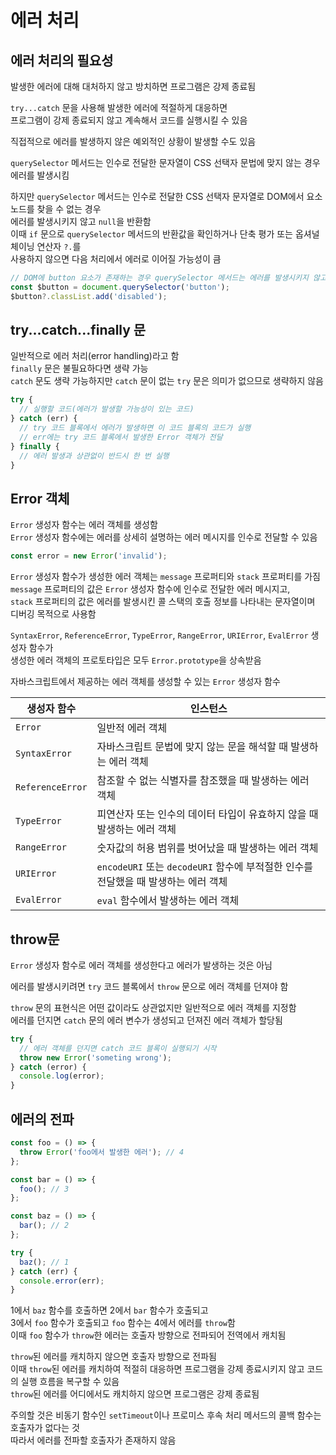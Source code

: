 # 에러 처리

## 에러 처리의 필요성

발생한 에러에 대해 대처하지 않고 방치하면 프로그램은 강제 종료됨

`try...catch` 문을 사용해 발생한 에러에 적절하게 대응하면\
프로그램이 강제 종료되지 않고 계속해서 코드를 실행시킬 수 있음

직접적으로 에러를 발생하지 않은 예외적인 상황이 발생할 수도 있음

`querySelector` 메서드는 인수로 전달한 문자열이 CSS 선택자 문법에 맞지 않는 경우 에러를 발생시킴

하지만 `querySelector` 메서드는 인수로 전달한 CSS 선택자 문자열로 DOM에서 요소 노드를 찾을 수 없는 경우\
에러를 발생시키지 않고 `null`을 반환함\
이때 `if` 문으로 `querySelector` 메서드의 반환값을 확인하거나 단축 평가 또는 옵셔널 체이닝 연산자 `?.`를\
사용하지 않으면 다음 처리에서 에러로 이어질 가능성이 큼

```jsx
// DOM에 button 요소가 존재하는 경우 querySelector 메서드는 에러를 발생시키지 않고 null을 반환
const $button = document.querySelector('button');
$button?.classList.add('disabled');
```

## try...catch...finally 문

일반적으로 에러 처리(error handling)라고 함\
`finally` 문은 불필요하다면 생략 가능\
`catch` 문도 생략 가능하지만 `catch` 문이 없는 `try` 문은 의미가 없으므로 생략하지 않음

```jsx
try {
  // 실행할 코드(에러가 발생할 가능성이 있는 코드)
} catch (err) {
  // try 코드 블록에서 에러가 발생하면 이 코드 블록의 코드가 실행
  // err에는 try 코드 블록에서 발생한 Error 객체가 전달
} finally {
  // 에러 발생과 상관없이 반드시 한 번 실행
}
```

## Error 객체

`Error` 생성자 함수는 에러 객체를 생성함\
`Error` 생성자 함수에는 에러를 상세히 설명하는 에러 메시지를 인수로 전달할 수 있음

```jsx
const error = new Error('invalid');
```

`Error` 생성자 함수가 생성한 에러 객체는 `message` 프로퍼티와 `stack` 프로퍼티를 가짐\
`message` 프로퍼티의 값은 `Error` 생성자 함수에 인수로 전달한 에러 메시지고,\
`stack` 프로퍼티의 값은 에러를 발생시킨 콜 스택의 호출 정보를 나타내는 문자열이며 디버깅 목적으로 사용함

`SyntaxError`, `ReferenceError`, `TypeError`, `RangeError`, `URIError`, `EvalError` 생성자 함수가\
생성한 에러 객체의 프로토타입은 모두 `Error.prototype`을 상속받음

자바스크립트에서 제공하는 에러 객체를 생성할 수 있는 `Error` 생성자 함수

| 생성자 함수      | 인스턴스                                                                           |
| ---------------- | ---------------------------------------------------------------------------------- |
| `Error`          | 일반적 에러 객체                                                                   |
| `SyntaxError`    | 자바스크립트 문법에 맞지 않는 문을 해석할 때 발생하는 에러 객체                    |
| `ReferenceError` | 참조할 수 없는 식별자를 참조했을 때 발생하는 에러 객체                             |
| `TypeError`      | 피연산자 또는 인수의 데이터 타입이 유효하지 않을 때 발생하는 에러 객체             |
| `RangeError`     | 숫자값의 허용 범위를 벗어났을 때 발생하는 에러 객체                                |
| `URIError`       | `encodeURI` 또는 `decodeURI` 함수에 부적절한 인수를 전달했을 때 발생하는 에러 객체 |
| `EvalError`      | `eval` 함수에서 발생하는 에러 객체                                                 |

## throw문

`Error` 생성자 함수로 에러 객체를 생성한다고 에러가 발생하는 것은 아님

에러를 발생시키려면 `try` 코드 블록에서 `throw` 문으로 에러 객체를 던져야 함

`throw` 문의 표현식은 어떤 값이라도 상관없지만 일반적으로 에러 객체를 지정함\
에러를 던지면 `catch` 문의 에러 변수가 생성되고 던져진 에러 객체가 할당됨

```jsx
try {
  // 에러 객체를 던지면 catch 코드 블록이 실행되기 시작
  throw new Error('someting wrong');
} catch (error) {
  console.log(error);
}
```

## 에러의 전파

```jsx
const foo = () => {
  throw Error('foo에서 발생한 에러'); // 4
};

const bar = () => {
  foo(); // 3
};

const baz = () => {
  bar(); // 2
};

try {
  baz(); // 1
} catch (err) {
  console.error(err);
}
```

1에서 `baz` 함수를 호출하면 2에서 `bar` 함수가 호출되고\
3에서 `foo` 함수가 호출되고 `foo` 함수는 4에서 에러를 `throw`함\
이때 `foo` 함수가 `throw`한 에러는 호출자 방향으로 전파되어 전역에서 캐치됨

`throw`된 에러를 캐치하지 않으면 호출자 방향으로 전파됨\
이때 `throw`된 에러를 캐치하여 적절히 대응하면 프로그램을 강제 종료시키지 않고 코드의 실행 흐름을 복구할 수 있음\
`throw`된 에러를 어디에서도 캐치하지 않으면 프로그램은 강제 종료됨

주의할 것은 비동기 함수인 `setTimeout`이나 프로미스 후속 처리 메서드의 콜백 함수는 호출자가 없다는 것\
따라서 에러를 전파할 호출자가 존재하지 않음
